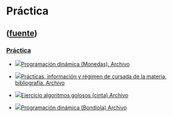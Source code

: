 # Práctica
([fuente](https://campus.exactas.uba.ar/course/view.php?id=992&section=5))
---
### [Práctica](https://campus.exactas.uba.ar/course/view.php?id=992&section=5)

  - [![ ](https://campus.exactas.uba.ar/theme/image.php/aardvark/core/1524752928/f/pdf-24)Programación dinámica (Monedas). Archivo](https://campus.exactas.uba.ar/mod/resource/view.php?id=53310)

  - [![ ](https://campus.exactas.uba.ar/theme/image.php/aardvark/core/1524752928/f/pdf-24)Prácticas, información y régimen de cursada de la materia, bibliografía. Archivo](https://campus.exactas.uba.ar/mod/resource/view.php?id=60146)

  - [![ ](https://campus.exactas.uba.ar/theme/image.php/aardvark/core/1524752928/f/pdf-24)Ejercicio algoritmos golosos (cinta) Archivo](https://campus.exactas.uba.ar/mod/resource/view.php?id=60355)

  - [![ ](https://campus.exactas.uba.ar/theme/image.php/aardvark/core/1524752928/f/pdf-24)Programación dinámica (Bondiola) Archivo](https://campus.exactas.uba.ar/mod/resource/view.php?id=60551)

